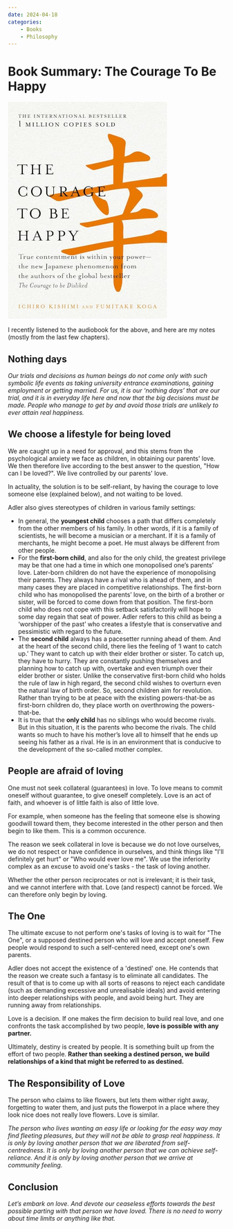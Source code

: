 ```yaml
---
date: 2024-04-18
categories:
    - Books
    - Philosophy
---
```


# Book Summary: The Courage To Be Happy

![](../../static/images/2024-04-18/cover.jpg)

I recently listened to the audiobook for the above, and here are my notes (mostly from the last few chapters).

<!-- more -->

## Nothing days

_Our trials and decisions as human beings do not come only with such symbolic life events as taking university entrance examinations, gaining employment or getting married. For us, it is our ‘nothing days’ that are our trial, and it is in everyday life here and now that the big decisions must be made. People who manage to get by and avoid those trials are unlikely to ever attain real happiness._

## We choose a lifestyle for being loved

We are caught up in a need for approval, and this stems from the psychological anxiety we face as children, in obtaining our parents' love. We then therefore live according to the best answer to the question, "How can I be loved?". We live controlled by our parents' love.

In actuality, the solution is to be self-reliant, by having the courage to love someone else (explained below), and not waiting to be loved.

Adler also gives stereotypes of children in various family settings:

-   In general, the **youngest child** chooses a path that differs completely from the other members of his family. In other words, if it is a family of scientists, he will become a musician or a merchant. If it is a family of merchants, he might become a poet. He must always be different from other people.
-   For the **first-born child**, and also for the only child, the greatest privilege may be that one had a time in which one monopolised one’s parents’ love. Later-born children do not have the experience of monopolising their parents. They always have a rival who is ahead of them, and in many cases they are placed in competitive relationships. The first-born child who has monopolised the parents’ love, on the birth of a brother or sister, will be forced to come down from that position. The first-born child who does not cope with this setback satisfactorily will hope to some day regain that seat of power. Adler refers to this child as being a ‘worshipper of the past’ who creates a lifestyle that is conservative and pessimistic with regard to the future.
-   The **second child** always has a pacesetter running ahead of them. And at the heart of the second child, there lies the feeling of ‘I want to catch up.’ They want to catch up with their elder brother or sister. To catch up, they have to hurry. They are constantly pushing themselves and planning how to catch up with, overtake and even triumph over their elder brother or sister. Unlike the conservative first-born child who holds the rule of law in high regard, the second child wishes to overturn even the natural law of birth order. So, second children aim for revolution. Rather than trying to be at peace with the existing powers-that-be as first-born children do, they place worth on overthrowing the powers-that-be.
-   It is true that the **only child** has no siblings who would become rivals. But in this situation, it is the parents who become the rivals. The child wants so much to have his mother’s love all to himself that he ends up seeing his father as a rival. He is in an environment that is conducive to the development of the so-called mother complex.

## People are afraid of loving

One must not seek collateral (guarantees) in love. To love means to commit oneself without guarantee, to give oneself completely. Love is an act of faith, and whoever is of little faith is also of little love.

For example, when someone has the feeling that someone else is showing goodwill toward them, they become interested in the other person and then begin to like them. This is a common occurence.

The reason we seek collateral in love is because we do not love ourselves, we do not respect or have confidence in ourselves, and think things like "I'll definitely get hurt" or "Who would ever love me". We use the inferiority complex as an excuse to avoid one's tasks - the task of loving another.

Whether the other person reciprocates or not is irrelevant; it is their task, and we cannot interfere with that. Love (and respect) cannot be forced. We can therefore only begin by loving.

## The One

The ultimate excuse to not perform one's tasks of loving is to wait for "The One", or a supposed destined person who will love and accept oneself. Few people would respond to such a self-centered need, except one's own parents.

Adler does not accept the existence of a 'destined' one. He contends that the reason we create such a fantasy is to eliminate all candidates. The result of that is to come up with all sorts of reasons to reject each candidate (such as demanding excessive and unrealisable ideals) and avoid entering into deeper relationships with people, and avoid being hurt. They are running away from relationships.

Love is a decision. If one makes the firm decision to build real love, and one confronts the task accomplished by two people, **love is possible with any partner.**

Ultimately, destiny is created by people. It is something built up from the effort of two people. **Rather than seeking a destined person, we build relationships of a kind that might be referred to as destined.**

## The Responsibility of Love

The person who claims to like flowers, but lets them wither right away, forgetting to water them, and just puts the flowerpot in a place where they look nice does not really love flowers. Love is similar.

_The person who lives wanting an easy life or looking for the easy way may find fleeting pleasures, but they will not be able to grasp real happiness. It is only by loving another person that we are liberated from self-centredness. It is only by loving another person that we can achieve self-reliance. And it is only by loving another person that we arrive at community feeling._

## Conclusion

_Let’s embark on love. And devote our ceaseless efforts towards the best possible parting with that person we have loved. There is no need to worry about time limits or anything like that._
